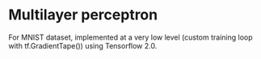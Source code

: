 # Multilayer perceptron

For MNIST dataset, implemented at a very low level (custom training loop with tf.GradientTape()) using Tensorflow 2.0.
